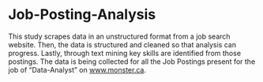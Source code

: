 # Job-Posting-Analysis

This study scrapes data in an unstructured format from a job search website. Then, the data is structured and cleaned so that analysis can progress. Lastly, through text mining key skills are identified from those postings. The data is being collected for all the Job Postings present for the job of “Data-Analyst” on www.monster.ca.
